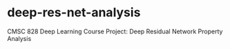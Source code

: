 # deep-res-net-analysis
CMSC 828 Deep Learning Course Project: Deep Residual Network Property Analysis 
